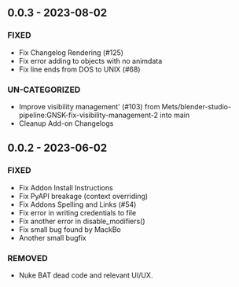 ## 0.0.3 - 2023-08-02 
 
### FIXED 
- Fix Changelog Rendering (#125)
- Fix error adding to objects with no animdata
- Fix line ends from DOS to UNIX (#68)

### UN-CATEGORIZED 
- Improve visibility management' (#103) from Mets/blender-studio-pipeline:GNSK-fix-visibility-management-2 into main
- Cleanup Add-on Changelogs

## 0.0.2 - 2023-06-02 
 
### FIXED 
- Fix Addon Install Instructions
- Fix PyAPI breakage (context overriding)
- Fix Addons Spelling and Links (#54)
- Fix error in writing credentials to file
- Fix another error in disable_modifiers()
- Fix small bug found by MackBo
- Another small bugfix

### REMOVED
- Nuke BAT dead code and relevant UI/UX.